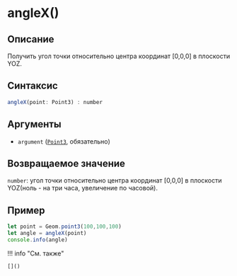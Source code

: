 # angleX()

## Описание
Получить угол точки относительно центра координат [0,0,0] в плоскости YOZ.

## Синтаксис
```javascript
angleX(point: Point3) : number
```

## Аргументы
- `argument` ([`Point3`](../../../types/Point3/index.md), обязательно)

## Возвращаемое значение
`number`: угол точки относительно центра координат [0,0,0] в плоскости YOZ(ноль - на три часа, увеличение по часовой).

## Пример
```javascript linenums="1"
let point = Geom.point3(100,100,100)
let angle = angleX(point)
console.info(angle)
```

!!! info "См. также"

    []()

